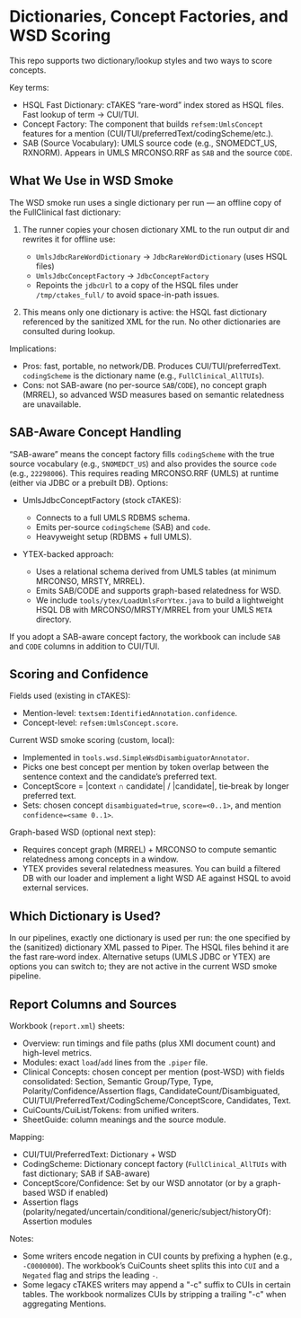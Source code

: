 # Dictionaries, Concept Factories, and WSD Scoring

This repo supports two dictionary/lookup styles and two ways to score concepts.

Key terms:
- HSQL Fast Dictionary: cTAKES “rare-word” index stored as HSQL files. Fast lookup of term → CUI/TUI.
- Concept Factory: The component that builds `refsem:UmlsConcept` features for a mention (CUI/TUI/preferredText/codingScheme/etc.).
- SAB (Source Vocabulary): UMLS source code (e.g., SNOMEDCT_US, RXNORM). Appears in UMLS MRCONSO.RRF as `SAB` and the source `CODE`.

## What We Use in WSD Smoke

The WSD smoke run uses a single dictionary per run — an offline copy of the FullClinical fast dictionary:

1) The runner copies your chosen dictionary XML to the run output dir and rewrites it for offline use:
   - `UmlsJdbcRareWordDictionary` → `JdbcRareWordDictionary` (uses HSQL files)
   - `UmlsJdbcConceptFactory` → `JdbcConceptFactory`
   - Repoints the `jdbcUrl` to a copy of the HSQL files under `/tmp/ctakes_full/` to avoid space-in-path issues.

2) This means only one dictionary is active: the HSQL fast dictionary referenced by the sanitized XML for the run. No other dictionaries are consulted during lookup.

Implications:
- Pros: fast, portable, no network/DB. Produces CUI/TUI/preferredText. `codingScheme` is the dictionary name (e.g., `FullClinical_AllTUIs`).
- Cons: not SAB-aware (no per-source `SAB`/`CODE`), no concept graph (MRREL), so advanced WSD measures based on semantic relatedness are unavailable.

## SAB-Aware Concept Handling

“SAB-aware” means the concept factory fills `codingScheme` with the true source vocabulary (e.g., `SNOMEDCT_US`) and also provides the source `code` (e.g., `22298006`). This requires reading MRCONSO.RRF (UMLS) at runtime (either via JDBC or a prebuilt DB). Options:

- UmlsJdbcConceptFactory (stock cTAKES):
  - Connects to a full UMLS RDBMS schema.
  - Emits per-source `codingScheme` (SAB) and `code`.
  - Heavyweight setup (RDBMS + full UMLS).

- YTEX-backed approach:
  - Uses a relational schema derived from UMLS tables (at minimum MRCONSO, MRSTY, MRREL).
  - Emits SAB/CODE and supports graph-based relatedness for WSD.
  - We include `tools/ytex/LoadUmlsForYtex.java` to build a lightweight HSQL DB with MRCONSO/MRSTY/MRREL from your UMLS `META` directory.

If you adopt a SAB-aware concept factory, the workbook can include `SAB` and `CODE` columns in addition to CUI/TUI.

## Scoring and Confidence

Fields used (existing in cTAKES):
- Mention-level: `textsem:IdentifiedAnnotation.confidence`.
- Concept-level: `refsem:UmlsConcept.score`.

Current WSD smoke scoring (custom, local):
- Implemented in `tools.wsd.SimpleWsdDisambiguatorAnnotator`.
- Picks one best concept per mention by token overlap between the sentence context and the candidate’s preferred text.
- ConceptScore = |context ∩ candidate| / |candidate|, tie‑break by longer preferred text.
- Sets: chosen concept `disambiguated=true`, `score=<0..1>`, and mention `confidence=<same 0..1>`.

Graph-based WSD (optional next step):
- Requires concept graph (MRREL) + MRCONSO to compute semantic relatedness among concepts in a window.
- YTEX provides several relatedness measures. You can build a filtered DB with our loader and implement a light WSD AE against HSQL to avoid external services.

## Which Dictionary is Used?

In our pipelines, exactly one dictionary is used per run: the one specified by the (sanitized) dictionary XML passed to Piper. The HSQL files behind it are the fast rare‑word index. Alternative setups (UMLS JDBC or YTEX) are options you can switch to; they are not active in the current WSD smoke pipeline.

## Report Columns and Sources

Workbook (`report.xml`) sheets:
- Overview: run timings and file paths (plus XMI document count) and high-level metrics.
- Modules: exact `load`/`add` lines from the `.piper` file.
- Clinical Concepts: chosen concept per mention (post-WSD) with fields consolidated: Section, Semantic Group/Type, Type, Polarity/Confidence/Assertion flags, CandidateCount/Disambiguated, CUI/TUI/PreferredText/CodingScheme/ConceptScore, Candidates, Text.
- CuiCounts/CuiList/Tokens: from unified writers.
- SheetGuide: column meanings and the source module.

Mapping:
- CUI/TUI/PreferredText: Dictionary + WSD
- CodingScheme: Dictionary concept factory (`FullClinical_AllTUIs` with fast dictionary; SAB if SAB-aware)
- ConceptScore/Confidence: Set by our WSD annotator (or by a graph-based WSD if enabled)
- Assertion flags (polarity/negated/uncertain/conditional/generic/subject/historyOf): Assertion modules

Notes:
- Some writers encode negation in CUI counts by prefixing a hyphen (e.g., `-C0000000`). The workbook’s CuiCounts sheet splits this into `CUI` and a `Negated` flag and strips the leading `-`.
- Some legacy cTAKES writers may append a "-c" suffix to CUIs in certain tables. The workbook normalizes CUIs by stripping a trailing "-c" when aggregating Mentions.
